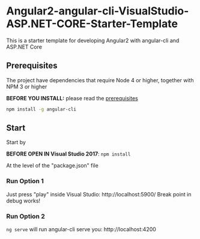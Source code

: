 # Angular2-angular-cli-VisualStudio-ASP.NET-CORE-Starter-Template
This is a starter template for developing Angular2  with angular-cli and ASP.NET Core

## Prerequisites

The project have dependencies that require Node 4 or higher, together
with NPM 3 or higher

**BEFORE YOU INSTALL:** please read the [prerequisites](#prerequisites)
```bash
npm install -g angular-cli
```

## Start

Start by 

**BEFORE OPEN IN Visual Studio 2017**:
`npm install`

At the level of the "package.json" file

### Run Option 1

Just press "play" inside Visual Studio: http://localhost:5900/
Break point in debug works!

### Run Option 2

`ng serve` will run angular-cli serve you: http://localhost:4200
